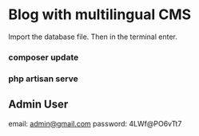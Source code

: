 # Blog with multilingual CMS

Import the database file.
Then in the terminal enter.

### composer update
### php artisan serve


## Admin User

email: admin@gmail.com
password: 4LWf@PO6vTt7
